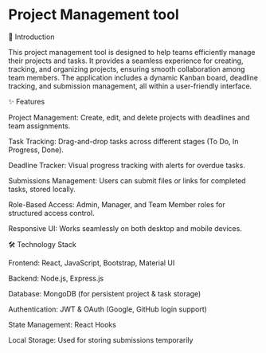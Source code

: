 # Project Management tool
📌 Introduction

This project management tool is designed to help teams efficiently manage their projects and tasks. It provides a seamless experience for creating, tracking, and organizing projects, ensuring smooth collaboration among team members. The application includes a dynamic Kanban board, deadline tracking, and submission management, all within a user-friendly interface.

✨ Features

Project Management: Create, edit, and delete projects with deadlines and team assignments.

Task Tracking: Drag-and-drop tasks across different stages (To Do, In Progress, Done).

Deadline Tracker: Visual progress tracking with alerts for overdue tasks.

Submissions Management: Users can submit files or links for completed tasks, stored locally.

Role-Based Access: Admin, Manager, and Team Member roles for structured access control.

Responsive UI: Works seamlessly on both desktop and mobile devices.

🛠️ Technology Stack

Frontend: React, JavaScript, Bootstrap, Material UI

Backend: Node.js, Express.js

Database: MongoDB (for persistent project & task storage)

Authentication: JWT & OAuth (Google, GitHub login support)

State Management: React Hooks

Local Storage: Used for storing submissions temporarily


